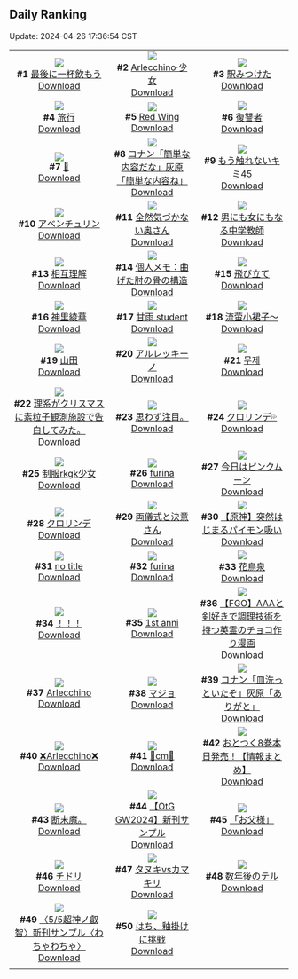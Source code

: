 ## Daily Ranking
Update: 2024-04-26 17:36:54 CST

|      |      |      |
| :----: | :----: | :----: |
| ![](https://i.pixiv.re/c/240x480/img-master/img/2024/04/25/00/00/33/118132007_p0_master1200.jpg)<br>**#1** [最後に一杯飲もう](https://www.pixiv.net/artworks/118132007)<br>[Download](https://i.pixiv.re/img-original/img/2024/04/25/00/00/33/118132007_p0.jpg) | ![](https://i.pixiv.re/c/240x480/img-master/img/2024/04/25/00/00/17/118131919_p0_master1200.jpg)<br>**#2** [Arlecchino·少女](https://www.pixiv.net/artworks/118131919)<br>[Download](https://i.pixiv.re/img-original/img/2024/04/25/00/00/17/118131919_p0.jpg) | ![](https://i.pixiv.re/c/240x480/img-master/img/2024/04/24/00/20/15/118106003_p0_master1200.jpg)<br>**#3** [駅みつけた](https://www.pixiv.net/artworks/118106003)<br>[Download](https://i.pixiv.re/img-original/img/2024/04/24/00/20/15/118106003_p0.jpg) |
| ![](https://i.pixiv.re/c/240x480/img-master/img/2024/04/24/00/00/31/118105153_p0_master1200.jpg)<br>**#4** [旅行](https://www.pixiv.net/artworks/118105153)<br>[Download](https://i.pixiv.re/img-original/img/2024/04/24/00/00/31/118105153_p0.jpg) | ![](https://i.pixiv.re/c/240x480/img-master/img/2024/04/24/13/53/41/118117285_p0_master1200.jpg)<br>**#5** [Red Wing](https://www.pixiv.net/artworks/118117285)<br>[Download](https://i.pixiv.re/img-original/img/2024/04/24/13/53/41/118117285_p0.png) | ![](https://i.pixiv.re/c/240x480/img-master/img/2024/04/24/16/25/59/118119601_p0_master1200.jpg)<br>**#6** [復讐者](https://www.pixiv.net/artworks/118119601)<br>[Download](https://i.pixiv.re/img-original/img/2024/04/24/16/25/59/118119601_p0.jpg) |
| ![](https://i.pixiv.re/c/240x480/img-master/img/2024/04/24/00/01/33/118105311_p0_master1200.jpg)<br>**#7** [🎵](https://www.pixiv.net/artworks/118105311)<br>[Download](https://i.pixiv.re/img-original/img/2024/04/24/00/01/33/118105311_p0.png) | ![](https://i.pixiv.re/c/240x480/img-master/img/2024/04/24/17/29/24/118120730_p0_master1200.jpg)<br>**#8** [コナン「簡単な内容だな」灰原「簡単な内容ね」](https://www.pixiv.net/artworks/118120730)<br>[Download](https://i.pixiv.re/img-original/img/2024/04/24/17/29/24/118120730_p0.jpg) | ![](https://i.pixiv.re/c/240x480/img-master/img/2024/04/24/12/18/00/118115937_p0_master1200.jpg)<br>**#9** [もう触れないキミ45](https://www.pixiv.net/artworks/118115937)<br>[Download](https://i.pixiv.re/img-original/img/2024/04/24/12/18/00/118115937_p0.jpg) |
| ![](https://i.pixiv.re/c/240x480/img-master/img/2024/04/25/00/00/11/118131883_p0_master1200.jpg)<br>**#10** [アベンチュリン](https://www.pixiv.net/artworks/118131883)<br>[Download](https://i.pixiv.re/img-original/img/2024/04/25/00/00/11/118131883_p0.png) | ![](https://i.pixiv.re/c/240x480/img-master/img/2024/04/24/00/02/19/118105369_p0_master1200.jpg)<br>**#11** [全然気づかない奥さん](https://www.pixiv.net/artworks/118105369)<br>[Download](https://i.pixiv.re/img-original/img/2024/04/24/00/02/19/118105369_p0.jpg) | ![](https://i.pixiv.re/c/240x480/img-master/img/2024/04/25/00/00/35/118132014_p0_master1200.jpg)<br>**#12** [男にも女にもなる中学教師](https://www.pixiv.net/artworks/118132014)<br>[Download](https://i.pixiv.re/img-original/img/2024/04/25/00/00/35/118132014_p0.jpg) |
| ![](https://i.pixiv.re/c/240x480/img-master/img/2024/04/24/19/28/13/118123468_p0_master1200.jpg)<br>**#13** [相互理解](https://www.pixiv.net/artworks/118123468)<br>[Download](https://i.pixiv.re/img-original/img/2024/04/24/19/28/13/118123468_p0.jpg) | ![](https://i.pixiv.re/c/240x480/img-master/img/2024/04/25/06/00/10/118137621_p0_master1200.jpg)<br>**#14** [個人メモ：曲げた肘の骨の構造](https://www.pixiv.net/artworks/118137621)<br>[Download](https://i.pixiv.re/img-original/img/2024/04/25/06/00/10/118137621_p0.jpg) | ![](https://i.pixiv.re/c/240x480/img-master/img/2024/04/24/19/09/58/118123063_p0_master1200.jpg)<br>**#15** [飛び立て](https://www.pixiv.net/artworks/118123063)<br>[Download](https://i.pixiv.re/img-original/img/2024/04/24/19/09/58/118123063_p0.png) |
| ![](https://i.pixiv.re/c/240x480/img-master/img/2024/04/24/00/00/40/118105189_p0_master1200.jpg)<br>**#16** [神里綾華](https://www.pixiv.net/artworks/118105189)<br>[Download](https://i.pixiv.re/img-original/img/2024/04/24/00/00/40/118105189_p0.jpg) | ![](https://i.pixiv.re/c/240x480/img-master/img/2024/04/24/18/31/06/118122175_p0_master1200.jpg)<br>**#17** [甘雨 student](https://www.pixiv.net/artworks/118122175)<br>[Download](https://i.pixiv.re/img-original/img/2024/04/24/18/31/06/118122175_p0.png) | ![](https://i.pixiv.re/c/240x480/img-master/img/2024/04/25/14/00/06/118143641_p0_master1200.jpg)<br>**#18** [流萤小裙子～](https://www.pixiv.net/artworks/118143641)<br>[Download](https://i.pixiv.re/img-original/img/2024/04/25/14/00/06/118143641_p0.jpg) |
| ![](https://i.pixiv.re/c/240x480/img-master/img/2024/04/24/03/19/50/118109531_p0_master1200.jpg)<br>**#19** [山田](https://www.pixiv.net/artworks/118109531)<br>[Download](https://i.pixiv.re/img-original/img/2024/04/24/03/19/50/118109531_p0.jpg) | ![](https://i.pixiv.re/c/240x480/img-master/img/2024/04/24/15/49/02/118118938_p0_master1200.jpg)<br>**#20** [アルレッキーノ](https://www.pixiv.net/artworks/118118938)<br>[Download](https://i.pixiv.re/img-original/img/2024/04/24/15/49/02/118118938_p0.png) | ![](https://i.pixiv.re/c/240x480/img-master/img/2024/04/25/01/33/51/118134726_p0_master1200.jpg)<br>**#21** [무제](https://www.pixiv.net/artworks/118134726)<br>[Download](https://i.pixiv.re/img-original/img/2024/04/25/01/33/51/118134726_p0.png) |
| ![](https://i.pixiv.re/c/240x480/img-master/img/2024/04/25/20/41/33/118151395_p0_master1200.jpg)<br>**#22** [理系がクリスマスに素粒子観測施設で告白してみた。](https://www.pixiv.net/artworks/118151395)<br>[Download](https://i.pixiv.re/img-original/img/2024/04/25/20/41/33/118151395_p0.jpg) | ![](https://i.pixiv.re/c/240x480/img-master/img/2024/04/24/07/13/34/118112114_p0_master1200.jpg)<br>**#23** [思わず注目。](https://www.pixiv.net/artworks/118112114)<br>[Download](https://i.pixiv.re/img-original/img/2024/04/24/07/13/34/118112114_p0.jpg) | ![](https://i.pixiv.re/c/240x480/img-master/img/2024/04/24/00/00/24/118105111_p0_master1200.jpg)<br>**#24** [クロリンデ💦](https://www.pixiv.net/artworks/118105111)<br>[Download](https://i.pixiv.re/img-original/img/2024/04/24/00/00/24/118105111_p0.jpg) |
| ![](https://i.pixiv.re/c/240x480/img-master/img/2024/04/24/17/48/14/118121092_p0_master1200.jpg)<br>**#25** [制服rkgk少女](https://www.pixiv.net/artworks/118121092)<br>[Download](https://i.pixiv.re/img-original/img/2024/04/24/17/48/14/118121092_p0.png) | ![](https://i.pixiv.re/c/240x480/img-master/img/2024/04/24/08/18/13/118112882_p0_master1200.jpg)<br>**#26** [furina](https://www.pixiv.net/artworks/118112882)<br>[Download](https://i.pixiv.re/img-original/img/2024/04/24/08/18/13/118112882_p0.png) | ![](https://i.pixiv.re/c/240x480/img-master/img/2024/04/24/00/00/27/118105126_p0_master1200.jpg)<br>**#27** [今日はピンクムーン](https://www.pixiv.net/artworks/118105126)<br>[Download](https://i.pixiv.re/img-original/img/2024/04/24/00/00/27/118105126_p0.jpg) |
| ![](https://i.pixiv.re/c/240x480/img-master/img/2024/04/24/07/00/06/118111908_p0_master1200.jpg)<br>**#28** [クロリンデ](https://www.pixiv.net/artworks/118111908)<br>[Download](https://i.pixiv.re/img-original/img/2024/04/24/07/00/06/118111908_p0.jpg) | ![](https://i.pixiv.re/c/240x480/img-master/img/2024/04/25/00/00/55/118132073_p0_master1200.jpg)<br>**#29** [両儀式と決意さん](https://www.pixiv.net/artworks/118132073)<br>[Download](https://i.pixiv.re/img-original/img/2024/04/25/00/00/55/118132073_p0.png) | ![](https://i.pixiv.re/c/240x480/img-master/img/2024/04/24/11/03/07/118114824_p0_master1200.jpg)<br>**#30** [【原神】突然はじまるパイモン吸い](https://www.pixiv.net/artworks/118114824)<br>[Download](https://i.pixiv.re/img-original/img/2024/04/24/11/03/07/118114824_p0.jpg) |
| ![](https://i.pixiv.re/c/240x480/img-master/img/2024/04/24/08/53/34/118113280_p0_master1200.jpg)<br>**#31** [no title](https://www.pixiv.net/artworks/118113280)<br>[Download](https://i.pixiv.re/img-original/img/2024/04/24/08/53/34/118113280_p0.jpg) | ![](https://i.pixiv.re/c/240x480/img-master/img/2024/04/24/00/28/35/118106245_p0_master1200.jpg)<br>**#32** [furina](https://www.pixiv.net/artworks/118106245)<br>[Download](https://i.pixiv.re/img-original/img/2024/04/24/00/28/35/118106245_p0.png) | ![](https://i.pixiv.re/c/240x480/img-master/img/2024/04/25/00/00/09/118131878_p0_master1200.jpg)<br>**#33** [花鳥泉](https://www.pixiv.net/artworks/118131878)<br>[Download](https://i.pixiv.re/img-original/img/2024/04/25/00/00/09/118131878_p0.jpg) |
| ![](https://i.pixiv.re/c/240x480/img-master/img/2024/04/24/00/28/20/118106251_p0_master1200.jpg)<br>**#34** [！！！](https://www.pixiv.net/artworks/118106251)<br>[Download](https://i.pixiv.re/img-original/img/2024/04/24/00/28/20/118106251_p0.png) | ![](https://i.pixiv.re/c/240x480/img-master/img/2024/04/24/11/44/26/118115324_p0_master1200.jpg)<br>**#35** [1st anni](https://www.pixiv.net/artworks/118115324)<br>[Download](https://i.pixiv.re/img-original/img/2024/04/24/11/44/26/118115324_p0.png) | ![](https://i.pixiv.re/c/240x480/img-master/img/2024/04/25/19/59/50/118150181_p0_master1200.jpg)<br>**#36** [【FGO】AAAと剣好きで調理技術を持つ英霊のチョコ作り漫画](https://www.pixiv.net/artworks/118150181)<br>[Download](https://i.pixiv.re/img-original/img/2024/04/25/19/59/50/118150181_p0.jpg) |
| ![](https://i.pixiv.re/c/240x480/img-master/img/2024/04/24/00/00/25/118105117_p0_master1200.jpg)<br>**#37** [Arlecchino](https://www.pixiv.net/artworks/118105117)<br>[Download](https://i.pixiv.re/img-original/img/2024/04/24/00/00/25/118105117_p0.png) | ![](https://i.pixiv.re/c/240x480/img-master/img/2024/04/25/14/21/57/118143951_p0_master1200.jpg)<br>**#38** [マジョ](https://www.pixiv.net/artworks/118143951)<br>[Download](https://i.pixiv.re/img-original/img/2024/04/25/14/21/57/118143951_p0.png) | ![](https://i.pixiv.re/c/240x480/img-master/img/2024/04/25/18/23/19/118147975_p0_master1200.jpg)<br>**#39** [コナン「皿洗っといたぞ」灰原「ありがと」](https://www.pixiv.net/artworks/118147975)<br>[Download](https://i.pixiv.re/img-original/img/2024/04/25/18/23/19/118147975_p0.jpg) |
| ![](https://i.pixiv.re/c/240x480/img-master/img/2024/04/24/12/21/37/118115998_p0_master1200.jpg)<br>**#40** [❌Arlecchino❌](https://www.pixiv.net/artworks/118115998)<br>[Download](https://i.pixiv.re/img-original/img/2024/04/24/12/21/37/118115998_p0.jpg) | ![](https://i.pixiv.re/c/240x480/img-master/img/2024/04/24/20/43/56/118125497_p0_master1200.jpg)<br>**#41** [🎀cm🎀](https://www.pixiv.net/artworks/118125497)<br>[Download](https://i.pixiv.re/img-original/img/2024/04/24/20/43/56/118125497_p0.png) | ![](https://i.pixiv.re/c/240x480/img-master/img/2024/04/25/12/02/48/118141973_p0_master1200.jpg)<br>**#42** [おとつく8巻本日発売！【情報まとめ】](https://www.pixiv.net/artworks/118141973)<br>[Download](https://i.pixiv.re/img-original/img/2024/04/25/12/02/48/118141973_p0.jpg) |
| ![](https://i.pixiv.re/c/240x480/img-master/img/2024/04/25/05/01/12/118137111_p0_master1200.jpg)<br>**#43** [断末魔。](https://www.pixiv.net/artworks/118137111)<br>[Download](https://i.pixiv.re/img-original/img/2024/04/25/05/01/12/118137111_p0.jpg) | ![](https://i.pixiv.re/c/240x480/img-master/img/2024/04/26/02/38/51/118135723_p0_master1200.jpg)<br>**#44** [【OtG GW2024】新刊サンプル](https://www.pixiv.net/artworks/118135723)<br>[Download](https://i.pixiv.re/img-original/img/2024/04/26/02/38/51/118135723_p0.jpg) | ![](https://i.pixiv.re/c/240x480/img-master/img/2024/04/25/00/30/02/118133143_p0_master1200.jpg)<br>**#45** [「お父様」](https://www.pixiv.net/artworks/118133143)<br>[Download](https://i.pixiv.re/img-original/img/2024/04/25/00/30/02/118133143_p0.jpg) |
| ![](https://i.pixiv.re/c/240x480/img-master/img/2024/04/24/00/00/23/118105103_p0_master1200.jpg)<br>**#46** [チドリ](https://www.pixiv.net/artworks/118105103)<br>[Download](https://i.pixiv.re/img-original/img/2024/04/24/00/00/23/118105103_p0.png) | ![](https://i.pixiv.re/c/240x480/img-master/img/2024/04/24/17/21/08/118120594_p0_master1200.jpg)<br>**#47** [タヌキvsカマキリ](https://www.pixiv.net/artworks/118120594)<br>[Download](https://i.pixiv.re/img-original/img/2024/04/24/17/21/08/118120594_p0.png) | ![](https://i.pixiv.re/c/240x480/img-master/img/2024/04/24/12/01/19/118115634_p0_master1200.jpg)<br>**#48** [数年後のテル](https://www.pixiv.net/artworks/118115634)<br>[Download](https://i.pixiv.re/img-original/img/2024/04/24/12/01/19/118115634_p0.jpg) |
| ![](https://i.pixiv.re/c/240x480/img-master/img/2024/04/25/14/55/21/118144377_p0_master1200.jpg)<br>**#49** [〈5/5超神ノ叡智〉新刊サンプル〈わちゃわちゃ〉](https://www.pixiv.net/artworks/118144377)<br>[Download](https://i.pixiv.re/img-original/img/2024/04/25/14/55/21/118144377_p0.jpg) | ![](https://i.pixiv.re/c/240x480/img-master/img/2024/04/25/17/44/29/118147052_p0_master1200.jpg)<br>**#50** [はち、釉掛けに挑戦](https://www.pixiv.net/artworks/118147052)<br>[Download](https://i.pixiv.re/img-original/img/2024/04/25/17/44/29/118147052_p0.png) |
|      |
